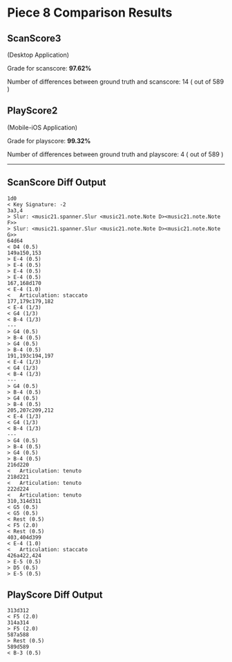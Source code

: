 # Piece 8 Comparison Results
## ScanScore3
(Desktop Application)

Grade for scanscore: **97.62%**

Number of differences between ground truth and scanscore:       14
( out of 589
)

## PlayScore2

(Mobile-iOS Application)

Grade for playscore: **99.32%**

Number of differences between ground truth and playscore:        4
( out of 589
)

----------------------------------------
## ScanScore Diff Output

```
1d0
< Key Signature: -2
3a3,4
> Slur: <music21.spanner.Slur <music21.note.Note D><music21.note.Note F>>
> Slur: <music21.spanner.Slur <music21.note.Note D><music21.note.Note G>>
64d64
< D4 (0.5) 
149a150,153
> E-4 (0.5) 
> E-4 (0.5) 
> E-4 (0.5) 
> E-4 (0.5) 
167,168d170
< E-4 (1.0) 
< 	Articulation: staccato
177,179c179,182
< E-4 (1/3) 
< G4 (1/3) 
< B-4 (1/3) 
---
> G4 (0.5) 
> B-4 (0.5) 
> G4 (0.5) 
> B-4 (0.5) 
191,193c194,197
< E-4 (1/3) 
< G4 (1/3) 
< B-4 (1/3) 
---
> G4 (0.5) 
> B-4 (0.5) 
> G4 (0.5) 
> B-4 (0.5) 
205,207c209,212
< E-4 (1/3) 
< G4 (1/3) 
< B-4 (1/3) 
---
> G4 (0.5) 
> B-4 (0.5) 
> G4 (0.5) 
> B-4 (0.5) 
216d220
< 	Articulation: tenuto
218d221
< 	Articulation: tenuto
222d224
< 	Articulation: tenuto
310,314d311
< G5 (0.5) 
< G5 (0.5) 
< Rest (0.5) 
< F5 (2.0) 
< Rest (0.5) 
403,404d399
< E-4 (1.0) 
< 	Articulation: staccato
426a422,424
> E-5 (0.5) 
> D5 (0.5) 
> E-5 (0.5) 
```

## PlayScore Diff Output

```
313d312
< F5 (2.0) 
314a314
> F5 (2.0) 
587a588
> Rest (0.5) 
589d589
< B-3 (0.5) 
```

